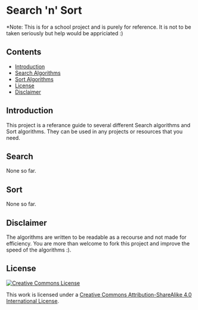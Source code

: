 # Search 'n' Sort
*Note: This is for a school project and is purely for reference. It is not to be taken seriously but help would be appriciated :)

## Contents
- [Introduction](#intro)
- [Search Algorithms](#search)
- [Sort Algorithms](#sort)
- [License](#license)
- [Disclaimer](#disclaimer)

## Introduction
This project is a referance guide to several different Search algorithms and Sort algorithms.
They can be used in any projects or resources that you need. 

## Search
None so far.

## Sort
None so far.

## Disclaimer
The algorithms are written to be readable as a recourse and not made for efficiency.
You are more than welcome to fork this project and improve the speed of the algorithms :).

## License

[![Creative Commons License](https://i.creativecommons.org/l/by/4.0/88x31.png)](http://creativecommons.org/licenses/by/4.0/)

This work is licensed under a [Creative Commons Attribution-ShareAlike 4.0 International License](http://creativecommons.org/licenses/by/4.0/).

